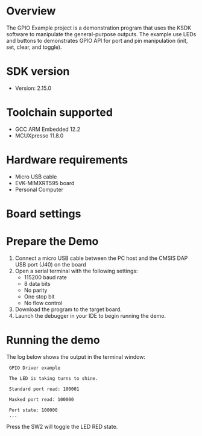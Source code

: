 Overview
========
The GPIO Example project is a demonstration program that uses the KSDK software to manipulate the general-purpose
outputs. The example use LEDs and buttons to demonstrates GPIO API for port and pin manipulation (init, set,
clear, and toggle).



SDK version
===========
- Version: 2.15.0

Toolchain supported
===================
- GCC ARM Embedded  12.2
- MCUXpresso  11.8.0

Hardware requirements
=====================
- Micro USB cable
- EVK-MIMXRT595 board
- Personal Computer

Board settings
==============

Prepare the Demo
================
1.  Connect a micro USB cable between the PC host and the CMSIS DAP USB port (J40) on the board
2.  Open a serial terminal with the following settings:
    - 115200 baud rate
    - 8 data bits
    - No parity
    - One stop bit
    - No flow control
3.  Download the program to the target board.
4.  Launch the debugger in your IDE to begin running the demo.

Running the demo
================
The log below shows the output in the terminal window:
~~~~~~~~~~~~~~~~~~~~~~~~~~~~
 GPIO Driver example

 The LED is taking turns to shine.

 Standard port read: 100001

 Masked port read: 100000

 Port state: 100000
 ...
~~~~~~~~~~~~~~~~~~~~~~~~~~~~
Press the SW2 will toggle the LED RED state.
